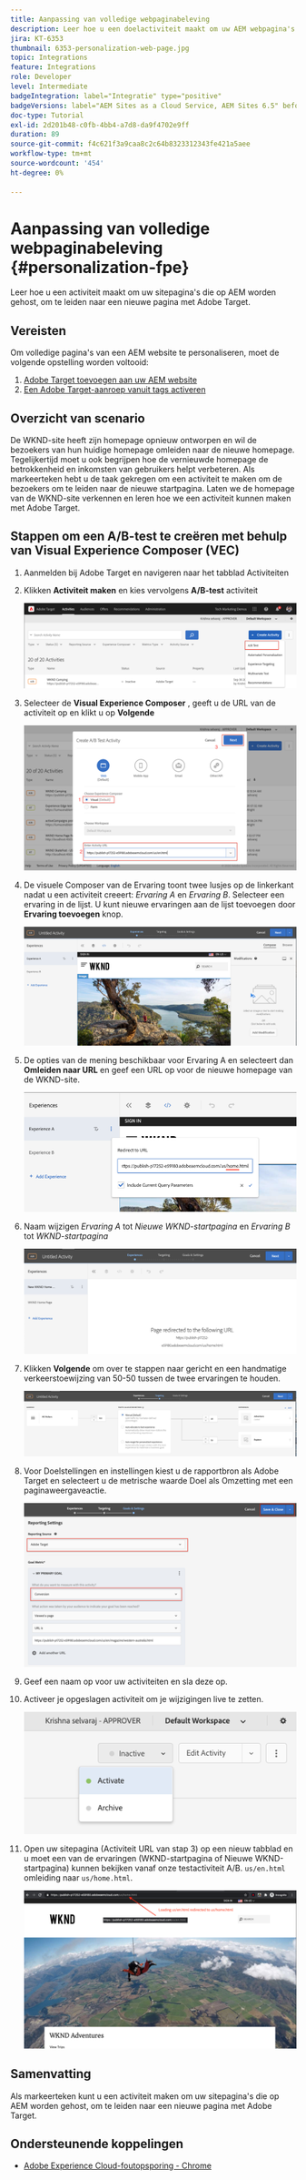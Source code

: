 ```yaml
---
title: Aanpassing van volledige webpaginabeleving
description: Leer hoe u een doelactiviteit maakt om uw AEM webpagina's met Adobe Target om te leiden naar nieuwe pagina's.
jira: KT-6353
thumbnail: 6353-personalization-web-page.jpg
topic: Integrations
feature: Integrations
role: Developer
level: Intermediate
badgeIntegration: label="Integratie" type="positive"
badgeVersions: label="AEM Sites as a Cloud Service, AEM Sites 6.5" before-title="false"
doc-type: Tutorial
exl-id: 2d201b48-c0fb-4bb4-a7d8-da9f4702e9ff
duration: 89
source-git-commit: f4c621f3a9caa8c2c64b8323312343fe421a5aee
workflow-type: tm+mt
source-wordcount: '454'
ht-degree: 0%

---
```


# Aanpassing van volledige webpaginabeleving {#personalization-fpe}

Leer hoe u een activiteit maakt om uw sitepagina&#39;s die op AEM worden gehost, om te leiden naar een nieuwe pagina met Adobe Target.

## Vereisten

Om volledige pagina&#39;s van een AEM website te personaliseren, moet de volgende opstelling worden voltooid:

1. [Adobe Target toevoegen aan uw AEM website](./add-target-launch-extension.md)
1. [Een Adobe Target-aanroep vanuit tags activeren](./load-and-fire-target.md)

## Overzicht van scenario

De WKND-site heeft zijn homepage opnieuw ontworpen en wil de bezoekers van hun huidige homepage omleiden naar de nieuwe homepage. Tegelijkertijd moet u ook begrijpen hoe de vernieuwde homepage de betrokkenheid en inkomsten van gebruikers helpt verbeteren. Als markeerteken hebt u de taak gekregen om een activiteit te maken om de bezoekers om te leiden naar de nieuwe startpagina. Laten we de homepage van de WKND-site verkennen en leren hoe we een activiteit kunnen maken met Adobe Target.

## Stappen om een A/B-test te creëren met behulp van Visual Experience Composer (VEC)

1. Aanmelden bij Adobe Target en navigeren naar het tabblad Activiteiten
1. Klikken **Activiteit maken** en kies vervolgens **A/B-test** activiteit

   ![A/B-activiteit](assets/ab-target-activity.png)

1. Selecteer de **Visual Experience Composer** , geeft u de URL van de activiteit op en klikt u op **Volgende**

   ![URL van activiteit](assets/ab-test-url.png)

1. De visuele Composer van de Ervaring toont twee lusjes op de linkerkant nadat u een activiteit creeert: *Ervaring A* en *Ervaring B*. Selecteer een ervaring in de lijst. U kunt nieuwe ervaringen aan de lijst toevoegen door **Ervaring toevoegen** knop.

   ![Ervingopties](assets/experience-options.png)

1. De opties van de mening beschikbaar voor Ervaring A en selecteert dan **Omleiden naar URL** en geef een URL op voor de nieuwe homepage van de WKND-site.

   ![URL omleiden](assets/redirect-url.png)

1. Naam wijzigen *Ervaring A* tot *Nieuwe WKND-startpagina* en *Ervaring B* tot *WKND-startpagina*

   ![avonturen](assets/new-experiences.png)

1. Klikken **Volgende** om over te stappen naar gericht en een handmatige verkeerstoewijzing van 50-50 tussen de twee ervaringen te houden.

   ![Targeting](assets/targeting.png)

1. Voor Doelstellingen en instellingen kiest u de rapportbron als Adobe Target en selecteert u de metrische waarde Doel als Omzetting met een paginaweergaveactie.

   ![Doelen](assets/goals.png)

1. Geef een naam op voor uw activiteiten en sla deze op.
1. Activeer je opgeslagen activiteit om je wijzigingen live te zetten.

   ![Doelen](assets/activate.png)

1. Open uw sitepagina (Activiteit URL van stap 3) op een nieuw tabblad en u moet een van de ervaringen (WKND-startpagina of Nieuwe WKND-startpagina) kunnen bekijken vanaf onze testactiviteit A/B. `us/en.html` omleiding naar `us/home.html`.

   ![Doelen](assets/redirect-test.png)

## Samenvatting

Als markeerteken kunt u een activiteit maken om uw sitepagina&#39;s die op AEM worden gehost, om te leiden naar een nieuwe pagina met Adobe Target.

## Ondersteunende koppelingen

* [Adobe Experience Cloud-foutopsporing - Chrome](https://chrome.google.com/webstore/detail/adobe-experience-platform/bfnnokhpnncpkdmbokanobigaccjkpob)
